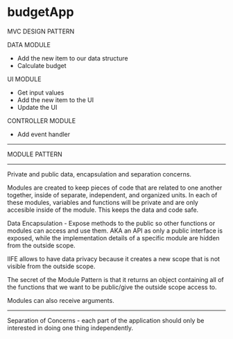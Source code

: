 # budgetApp

MVC DESIGN PATTERN

DATA MODULE

- Add the new item to our data structure
- Calculate budget

UI MODULE

- Get input values
- Add the new item to the UI
- Update the UI

CONTROLLER MODULE

- Add event handler

---

MODULE PATTERN

---

Private and public data, encapsulation and separation concerns.

Modules are created to keep pieces of code that are related to one another together, inside of separate, independent, and organized units. In each of these modules, variables and functions will be private and are only accesible inside of the module. This keeps the data and code safe.

Data Encapsulation - Expose methods to the public so other functions or modules can access and use them. AKA an API as only a public interface is exposed, while the implementation details of a specific module are hidden from the outside scope.

IIFE allows to have data privacy because it creates a new scope that is not visible from the outside scope.

The secret of the Module Pattern is that it returns an object containing all
of the functions that we want to be public/give the outside scope access to.

Modules can also receive arguments.

---

Separation of Concerns - each part of the application should only be interested
in doing one thing independently.
